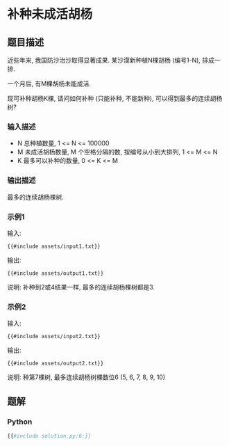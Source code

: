 # 补种未成活胡杨

## 题目描述

近些年来, 我国防沙治沙取得显著成果. 某沙漠新种植N棵胡杨 (编号1-N), 排成一排.

一个月后, 有M棵胡杨未能成活.

现可补种胡杨K棵, 请问如何补种 (只能补种, 不能新种), 可以得到最多的连续胡杨树?

### 输入描述

- N 总种植数量, 1 <= N <= 100000
- M 未成活胡杨数量, M 个空格分隔的数, 按编号从小到大排列, 1 <= M <= N
- K 最多可以补种的数量, 0 <= K <= M

### 输出描述

最多的连续胡杨棵树.

### 示例1

输入:

```text
{{#include assets/input1.txt}}
```

输出:

```text
{{#include assets/output1.txt}}
```

说明: 补种到2或4结果一样, 最多的连续胡杨棵树都是3.

### 示例2

输入:

```text
{{#include assets/input2.txt}}
```

输出:

```text
{{#include assets/output2.txt}}
```

说明: 种第7棵树, 最多连续胡杨树棵数位6 (5, 6, 7, 8, 9, 10)

## 题解

### Python

```python
{{#include solution.py:6:}}
```